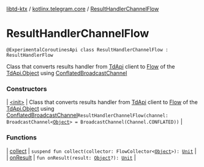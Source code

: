 [libtd-ktx](../../index.md) / [kotlinx.telegram.core](../index.md) / [ResultHandlerChannelFlow](./index.md)

# ResultHandlerChannelFlow

`@ExperimentalCoroutinesApi class ResultHandlerChannelFlow : ResultHandlerFlow`

Class that converts results handler from [TdApi](https://tdlibx.github.io/td/docs/org/drinkless/td/libcore/telegram/TdApi.html) client to [Flow](#)
of the [TdApi.Object](https://tdlibx.github.io/td/docs/org/drinkless/td/libcore/telegram/TdApi.Object.html) using [ConflatedBroadcastChannel](#)

### Constructors

| [&lt;init&gt;](-init-.md) | Class that converts results handler from [TdApi](https://tdlibx.github.io/td/docs/org/drinkless/td/libcore/telegram/TdApi.html) client to [Flow](#) of the [TdApi.Object](https://tdlibx.github.io/td/docs/org/drinkless/td/libcore/telegram/TdApi.Object.html) using [ConflatedBroadcastChannel](#)`ResultHandlerChannelFlow(channel: BroadcastChannel<`[`Object`](https://tdlibx.github.io/td/docs/org/drinkless/td/libcore/telegram/TdApi.Object.html)`> = BroadcastChannel(Channel.CONFLATED))` |

### Functions

| [collect](collect.md) | `suspend fun collect(collector: FlowCollector<`[`Object`](https://tdlibx.github.io/td/docs/org/drinkless/td/libcore/telegram/TdApi.Object.html)`>): `[`Unit`](https://kotlinlang.org/api/latest/jvm/stdlib/kotlin/-unit/index.html) |
| [onResult](on-result.md) | `fun onResult(result: `[`Object`](https://tdlibx.github.io/td/docs/org/drinkless/td/libcore/telegram/TdApi.Object.html)`?): `[`Unit`](https://kotlinlang.org/api/latest/jvm/stdlib/kotlin/-unit/index.html) |

